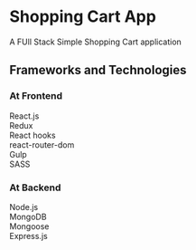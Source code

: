 # Shopping Cart App

A FUll Stack Simple Shopping Cart application 


<!-- ## App Features -->


## Frameworks and Technologies
### At Frontend 
React.js\
Redux\
React hooks\
react-router-dom\
Gulp\
SASS

### At Backend
Node.js\
MongoDB\
Mongoose\
Express.js
